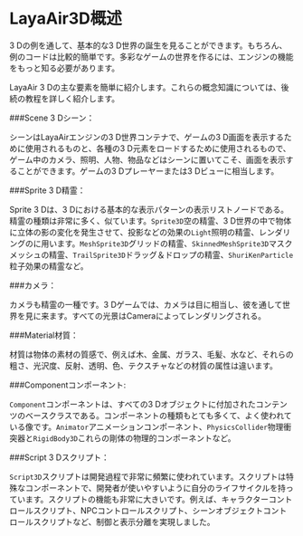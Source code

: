 # LayaAir3D概述

3 Dの例を通して、基本的な3 D世界の誕生を見ることができます。もちろん、例のコードは比較的簡単です。多彩なゲームの世界を作るには、エンジンの機能をもっと知る必要があります。

LayaAir 3 Dの主な要素を簡単に紹介します。これらの概念知識については、後続の教程を詳しく紹介します。

###Scene 3 Dシーン：

シーンはLayaAirエンジンの3 D世界コンテナで、ゲームの3 D画面を表示するために使用されるものと、各種の3 D元素をロードするために使用されるもので、ゲーム中のカメラ、照明、人物、物品などはシーンに置いてこそ、画面を表示することができます。ゲームの3 Dプレーヤーまたは3 Dビューに相当します。

###Sprite 3 D精霊：

Sprite 3 Dは、3 Dにおける基本的な表示パターンの表示リストノードである。精霊の種類は非常に多く、似ています。`Sprite3D`空の精霊、3 D世界の中で物体に立体の影の変化を発生させて、投影などの効果の`Light`照明の精霊、レンダリングのに用います。`MeshSprite3D`グリッドの精霊、`SkinnedMeshSprite3D`マスクメッシュの精霊、`TrailSprite3D`ドラッグ＆ドロップの精霊、`ShuriKenParticle`粒子効果の精霊など。

###カメラ：

カメラも精霊の一種です。3 Dゲームでは、カメラは目に相当し、彼を通して世界を見に来ます。すべての光景はCameraによってレンダリングされる。

###Material材質：

材質は物体の素材の質感で、例えば木、金属、ガラス、毛髪、水など、それらの粗さ、光沢度、反射、透明、色、テクスチャなどの材質の属性は違います。

###Componentコンポーネント:

​`Component`コンポーネントは、すべての3 Dオブジェクトに付加されたコンテンツのベースクラスである。コンポーネントの種類もとても多くて、よく使われている像です。`Animator`アニメーションコンポーネント、`PhysicsCollider`物理衝突器と`RigidBody3D`これらの剛体の物理的コンポーネントなど。

###Script 3 Dスクリプト：

​`Script3D`スクリプトは開発過程で非常に頻繁に使われています。スクリプトは特殊なコンポーネントで、開発者が使いやすいように自分のライフサイクルを持っています。スクリプトの機能も非常に大きいです。例えば、キャラクターコントロールスクリプト、NPCコントロールスクリプト、シーンオブジェクトコントロールスクリプトなど、制御と表示分離を実現しました。

##### 		